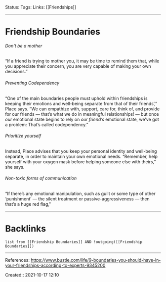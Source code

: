 Status: 
Tags: 
Links: [[Friendships]]
___
# Friendship Boundaries
###### Don't be a mother
“If a friend is trying to mother you, it may be time to remind them that, while you appreciate their concern, you are very capable of making your own decisions.”

###### Preventing Codependency
“One of the main boundaries people must uphold within friendships is keeping their emotions and well-being separate from that of their friends’,” Place says. “We can empathize with, support, care for, think of, and provide for our friends — that’s what we do in meaningful relationships! — but once _our_ emotional state begins to rely on _our friend’s_ emotional state, we’ve got a problem: That’s called codependency.”

###### Prioritize yourself
Instead, Place advises that you keep your personal identity and well-being separate, in order to maintain your own emotional needs. “Remember, help yourself with your oxygen mask before helping someone else with theirs,” she says.

###### Non-toxic forms of communication
“If there’s any emotional manipulation, such as guilt or some type of other ‘punishment’ — the silent treatment or passive-aggressiveness — then that’s a huge red flag,"
___
# Backlinks
```dataview
list from [[Friendship Boundaries]] AND !outgoing([[Friendship Boundaries]])
```
___
References: https://www.bustle.com/life/9-boundaries-you-should-have-in-your-friendships-according-to-experts-9345200

Created:: 2021-10-17 12:10
